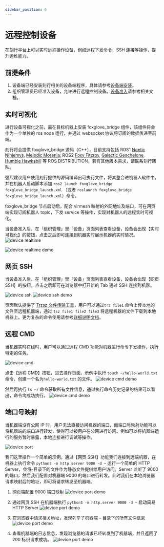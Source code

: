 ```yaml
---
sidebar_position: 6
---
```


# 远程控制设备

在刻行平台上可以实时远程操作设备，例如远程下发命令，SSH 连接等操作，提升运维能力。

## 前提条件

1. 设备端已经安装刻行相关的设备端程序，具体请参考[设备端安装](./2-create-device.md#从设备端添加)。
2. 组织管理员已经准入设备，允许进行远程控制设备。[设备准入](./3-manage-device.md#设备准入)请参考相关文档。

## 实时可视化
进行设备可视化之前，需在目标机器上安装 foxglove_bridge 组件，该组件将会作为一个单独的 ros node 运行，并通过 websocket 协议将订阅的数据传递至前端。

刻行将会提供 foxglove_bridge 源码（C++），目前支持包括 ROS1 <u>Noetic Ninjemys</u>, <u>Melodic Morenia</u>; ROS2 <u>Foxy Fitzroy</u>, <u>Galactic Geochelone</u>, <u>Humble Hawksbill</u> 等 ROS DISTRIBUTION，若有其他版本需求，请联系刻行团队。

强烈建议用户使用刻行提供的源码编译出可执行文件，将其整合进机器人软件中，并在机器人启动脚本添加 `ros2 launch foxglove_bridge foxglove_bridge_launch.xml` （或者 `roslaunch foxglove_bridge foxglove_bridge_launch.xml`）命令。

foxglove_bridge 节点启动后，配合 virmesh 映射的外网地址及端口，可在网页端实现订阅机器人 topic，下发 service 等操作，实现对机器人的远程实时可视化。
     
当设备准入后，在「组织管理」里「设备」页面列表查看设备，设备会出现【实时可视化】的按钮，点击之后即可连接到机器实时展示机器的实时情况。
![device realtime](./img/device-realtime.png)

![device realtime demo](./img/device-realtime-demo.png)

## 网页 SSH

当设备准入后，在「组织管理」里「设备」页面列表查看设备，设备会出现【网页 SSH】的按钮，点击之后即可在浏览器中打开新的 Tab 通过 SSH 连接到机器。

![device ssh](./img/device-ssh.png)
![device ssh demo](./img/device-ssh-demo.png)

页面默认提供了 [Trzsz 文件传输工具](https://trzsz.github.io/cn/)，用户可以通过`trz file1` 命令上传本地的文件至远程机器端，通过 `tsz file1 file2 file3` 将远程机器的文件下载到本地机器上。更为复杂的命令使用请参考[详细说明文档](https://trzsz.github.io/cn/)。

## 远程 CMD

当机器实时在线时，用户可以通过远程 CMD 功能对机器进行命令下发操作，执行特定的任务。

![device cmd](./img/device-cmd.png)

点击【远程 CMD】按钮，进去操作页面。示例中执行 `touch ~/hello-world.txt` 命令，创建一个名为`hello-world.txt` 的文件。
![device cmd demo](./img/device-cmd-demo-1.png)

然后再执行 `ls ~/` 命令获取所有文件信息，通过执行命令历史记录的结果可以看出，命令均成功执行。
![device cmd demo](./img/device-cmd-demo-2.png)

## 端口号映射

当机器端没有公网 IP 时，用户无法直接访问机器的端口，而端口号映射功能可以将机器端的端口进行转发，使得可以被用户在公网进行访问。例如可以将机器端运行的服务暂时暴露，本地连接进行调试等操作。

![device port](./img/device-port.png)

我们这里操作一个简单的示例。通过【网页 SSH】功能我们连接到远端机器，在机器上执行命令 `python3 -m http.server 9000 -d ~` 运行一个简单的 HTTP Server，会将`~`目录下的文件作为静态文件提供给用户访问。Server 监听了 9000 的端口，然后我们配置对机器端 9000 的端口进行转发。此时我们在本地浏览器请求映射后的地址，即可将请求转发至机器端。

1. 网页端配置 9000 端口映射
![device port demo](./img/device-port-demo-1.png)

2. 通过网页 SSH 在机器端执行 `python3 -m http.server 9000 -d ~` 启动简易 HTTP Server
![device port demo](./img/device-port-demo-3.png)

3. 在浏览器中请求相关地址，发现列举了机器端 `~` 目录下的所有文件信息
![device port demo](./img/device-port-demo-2.png)

4. 查看机器端的日志信息，发现浏览器的请求已经转发到了机器端，并且返回了 200 标识请求成功。
![device port demo](./img/device-port-demo-3.png)
